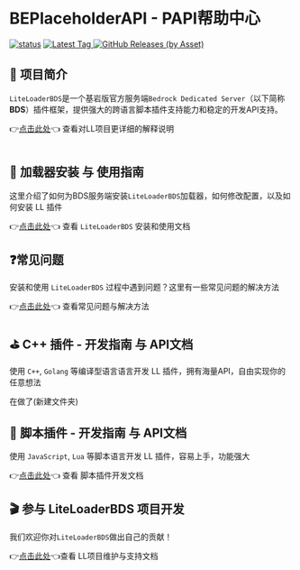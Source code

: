 # BEPlaceholderAPI - PAPI帮助中心 
[![status](https://img.shields.io/github/workflow/status/dreamguxiang/BEPlaceholderAPI/Build%20BEPlaceholderAPI?style=for-the-badge)](https://github.com/dreamguxiang/BEPlaceholderAPI/actions)
[
![Latest Tag](https://img.shields.io/github/v/tag/dreamguxiang/BEPlaceholderAPI?label=LATEST%20TAG&style=for-the-badge)
![GitHub Releases (by Asset)](https://img.shields.io/github/downloads/dreamguxiang/BEPlaceholderAPI/latest/total?style=for-the-badge)
](https://github.com/dreamguxiang/BEPlaceholderAPI/releases/latest)

## 🎨 项目简介
`LiteLoaderBDS`是一个基岩版官方服务端`Bedrock Dedicated Server`（以下简称 **BDS**）插件框架，提供强大的跨语言脚本插件支持能力和稳定的开发API支持。

👉[点击此处](https://github.com/LiteLDev/LiteLoaderBDS/blob/main/README_zh-cn.md)👈 查看对LL项目更详细的解释说明  
<br>

## 🔨 加载器安装 与 使用指南

这里介绍了如何为BDS服务端安装`LiteLoaderBDS`加载器，如何修改配置，以及如何安装 LL 插件  

👉[点击此处](zh_CN/Usage/)👈 查看 `LiteLoaderBDS` 安装和使用文档
<br>

## ❓常见问题

安装和使用 `LiteLoaderBDS` 过程中遇到问题？这里有一些常见问题的解决方法

👉[点击此处](zh_CN/QA/)👈 查看常见问题与解决方法
<br>

## ⛳ C++ 插件 - 开发指南 与 API文档

使用 `C++`, `Golang` 等编译型语言语言开发 LL 插件，拥有海量API，自由实现你的任意想法

在做了(新建文件夹)
<br>

## 🎯 脚本插件 - 开发指南 与 API文档
使用 `JavaScript`, `Lua` 等脚本语言开发 LL 插件，容易上手，功能强大

👉[点击此处](zh_CN/Development/)👈 查看 脚本插件开发文档 
<br>

## 🎬 参与 LiteLoaderBDS 项目开发

我们欢迎你对`LiteLoaderBDS`做出自己的贡献！  

👉[点击此处](zh_CN/Maintenance/)👈查看 LL项目维护与支持文档
<br>